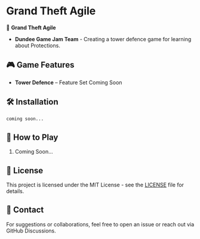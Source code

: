 # Grand Theft Agile

🚀 **Grand Theft Agile**
- **Dundee Game Jam Team** - Creating a tower defence game for learning about Protections.
## 🎮 Game Features
- **Tower Defence** – Feature Set Coming Soon

## 🛠️ Installation
```bash
coming soon...
```

## 📖 How to Play
1. Coming Soon...

## 📝 License
This project is licensed under the MIT License - see the [LICENSE](LICENSE) file for details.

## 🎤 Contact
For suggestions or collaborations, feel free to open an issue or reach out via GitHub Discussions.

